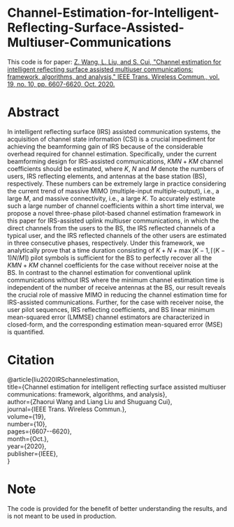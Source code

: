 # Channel-Estimation-for-Intelligent-Reflecting-Surface-Assisted-Multiuser-Communications
This code is for paper: [Z. Wang, L. Liu, and S. Cui, "Channel estimation for intelligent reflecting surface assisted multiuser communications: framework, algorithms, and analysis," IEEE Trans. Wireless Commun., vol. 19, no. 10, pp. 6607-6620, Oct. 2020.](https://ieeexplore.ieee.org/abstract/document/9130088)
# Abstract
In intelligent reflecting surface (IRS) assisted communication systems, the acquisition of channel state information (CSI) is a crucial impediment for achieving the beamforming gain of IRS because of the considerable overhead required for channel estimation. Specifically, under the current beamforming design for IRS-assisted communications, $KMN+KM$ channel coefficients should be estimated, where $K$, $N$ and $M$ denote the numbers of users, IRS reflecting elements, and antennas at the base station (BS), respectively. These numbers can be extremely large in practice considering the current trend of massive MIMO (multiple-input multiple-output), i.e., a large $M$, and massive connectivity, i.e., a large $K$. To accurately estimate such a large number of channel coefficients within a short time interval, we propose a novel three-phase pilot-based channel estimation framework in this paper for IRS-assisted uplink multiuser communications, in which the direct channels from the users to the BS, the IRS reflected channels of a typical user, and the IRS reflected channels of the other users are estimated in three consecutive phases, respectively. Under this framework, we analytically prove that a time duration consisting of $K+N+\max(K-1,\lceil (K-1)N/M \rceil)$ pilot symbols is sufficient for the BS to perfectly recover all the $KMN+KM$ channel coefficients for the case without receiver noise at the BS. In contrast to the channel estimation for conventional uplink communications without IRS where the minimum channel estimation time is independent of the number of receive antennas at the BS, our result reveals the crucial role of massive MIMO in reducing the channel estimation time for IRS-assisted communications. Further, for the case with receiver noise, the user pilot sequences, IRS reflecting coefficients, and BS linear minimum mean-squared error (LMMSE) channel estimators are characterized in closed-form, and the corresponding estimation mean-squared error (MSE) is quantified.
# Citation
@article{liu2020IRSchannelestimation,<br> 
  title={Channel estimation for intelligent reflecting surface assisted multiuser communications: framework, algorithms, and analysis},<br> 
  author={Zhaorui Wang and Liang Liu and Shuguang Cui},<br> 
  journal={IEEE Trans. Wireless Commun.},<br> 
  volume={19},<br> 
  number={10},<br> 
  pages={6607--6620},<br> 
  month={Oct.},<br>
  year={2020},<br> 
  publisher={IEEE},<br> 
}
# Note
The code is provided for the benefit of better understanding the results, and is not meant to be used in production.
